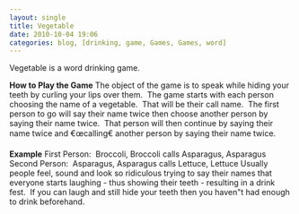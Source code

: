 ```yaml
---
layout: single
title: Vegetable
date: 2010-10-04 19:06
categories: blog, [drinking, game, Games, Games, word]
---
```

Vegetable is a word drinking game.

<strong>How to Play the Game</strong>
The object of the game is to speak while hiding your teeth by curling your lips over them.  The game starts with each person choosing the name of a vegetable.  That will be their call name.  The first person to go will say their name twice then choose another person by saying their name twice.  That person will then continue by saying their name twice and €œcalling€ another person by saying their name twice.

<strong>Example</strong>
First Person:  Broccoli, Broccoli calls Asparagus, Asparagus
Second Person:  Asparagus, Asparagus calls Lettuce, Lettuce
Usually people feel, sound and look so ridiculous trying to say their names that everyone starts laughing - thus showing their teeth - resulting in a drink fest.  If you can laugh and still hide your teeth then you haven&quot;t had enough to drink beforehand.
